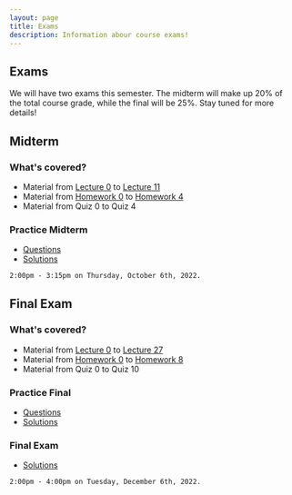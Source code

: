```yaml
---
layout: page
title: Exams
description: Information abour course exams!
---
```


## Exams


We will have two exams this semester. The midterm will make up 20% of the total course grade, while the final will be 25%. Stay tuned for more details!


<div class="code-example" markdown="1">

## Midterm

### What's covered?
- Material from [Lecture 0](/lectures/#welcome-course-logistics) to [Lecture 11](/lectures/#bsts-and-self-balancing-bsts)
- Material from [Homework 0](/homework/#hw0) to [Homework 4](/homework/#hw4)
- Material from Quiz 0 to Quiz 4

### Practice Midterm
- [Questions](/assets/midterm/practice_midterm.pdf)
- [Solutions](/assets/midterm/practice_midterm_solutions.pdf)

</div>

```markdown
2:00pm - 3:15pm on Thursday, October 6th, 2022.
```


<div class="code-example" markdown="1">



## Final Exam

### What's covered?
- Material from [Lecture 0](/lectures/#welcome-course-logistics) to [Lecture 27](/lectures/)
- Material from [Homework 0](/homework/#hw0) to [Homework 8](/homework/#hw8)
- Material from Quiz 0 to Quiz 10

### Practice Final
- [Questions](/assets/final/practice_final.pdf)
- [Solutions](/assets/final/practice_final_solutions.pdf)

### Final Exam
- [Solutions](https://docs.google.com/document/d/1K4FAQ6EJ3TXknY0twhCQQme7kjAzAOXh/edit?usp=sharing&ouid=103510597919411534669&rtpof=true&sd=true)

</div>

```markdown
2:00pm - 4:00pm on Tuesday, December 6th, 2022.
```
